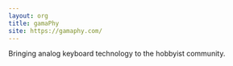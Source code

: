 ```yaml
---
layout: org
title: gamaPhy
site: https://gamaphy.com/
---
```

Bringing analog keyboard technology to the hobbyist community.
